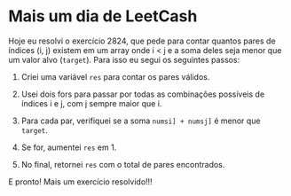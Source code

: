 # Mais um dia de LeetCash

Hoje eu resolvi o exercício 2824, que pede para contar quantos pares de índices (i, j) existem em um array onde i < j e a soma deles seja menor que um valor alvo (`target`). Para isso eu segui os seguintes passos:

1. Criei uma variável `res` para contar os pares válidos.

2. Usei dois fors para passar por todas as combinações possíveis de índices i e j, com j sempre maior que i.

3. Para cada par, verifiquei se a soma `numsi] + numsj]` é menor que `target`.

4. Se for, aumentei `res` em 1.

5. No final, retornei `res` com o total de pares encontrados.

E pronto! Mais um exercício resolvido!!!